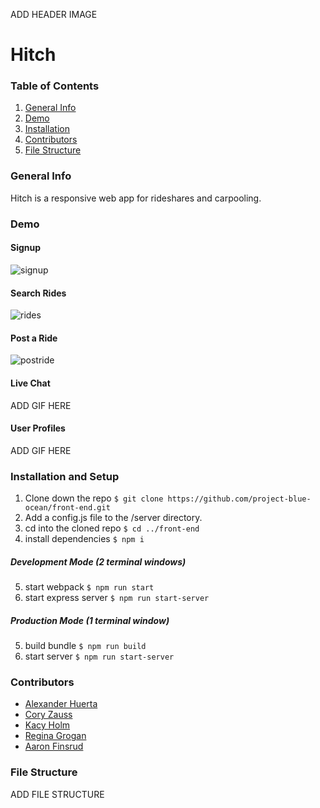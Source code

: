 ADD HEADER IMAGE

# Hitch
### Table of Contents
1. [General Info](#General-Info)
2. [Demo](#Demo)
4. [Installation](#Installation-and-Setup)
5. [Contributors](#Contributors)
6. [File Structure](#File-Structure)

### General Info
Hitch is a responsive web app for rideshares and carpooling.

### Demo
#### Signup
![signup](https://user-images.githubusercontent.com/52397472/152586006-23051343-780d-4205-85dd-82963164e28f.gif)

#### Search Rides
![rides](https://user-images.githubusercontent.com/52397472/152585942-62d31d64-9924-45ec-aafb-06d2fb6b1032.gif)

#### Post a Ride
![postride](https://user-images.githubusercontent.com/52397472/152585921-b1018342-882d-455f-8609-8d8f1ac782cb.gif)

#### Live Chat
ADD GIF HERE

#### User Profiles
ADD GIF HERE

### Installation and Setup
1. Clone down the repo `$ git clone https://github.com/project-blue-ocean/front-end.git`
2. Add a config.js file to the /server directory.
4. cd into the cloned repo `$ cd ../front-end`
5. install dependencies `$ npm i`
##### Development Mode (2 terminal windows)
5. start webpack `$ npm run start`
6. start express server `$ npm run start-server`
##### Production Mode (1 terminal window)
5. build bundle `$ npm run build`
6. start server `$ npm run start-server`

### Contributors
- [Alexander Huerta](https://github.com/alexander-huerta)
- [Cory Zauss](https://github.com/CoryZauss)
- [Kacy Holm](https://github.com/KacyHolm)
- [Regina Grogan](https://github.com/RehReis)
- [Aaron Finsrud](https://github.com/AaronFinsrud)

### File Structure
ADD FILE STRUCTURE
